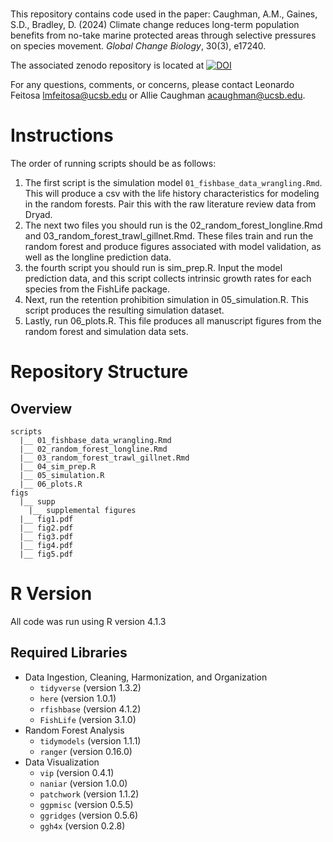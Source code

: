 # 

This repository contains code used in the paper: Caughman, A.M., Gaines, S.D., Bradley, D. (2024) Climate change reduces long-term population benefits from no-take marine protected areas through selective pressures on species movement. _Global Change Biology_, 30(3), e17240.

The associated zenodo repository is located at [![DOI](https://zenodo.org/badge/651985253.svg)](https://doi.org/10.5281/zenodo.14928150)

For any questions, comments, or concerns, please contact Leonardo Feitosa [lmfeitosa@ucsb.edu](lmfeitosa@ucsb.edu) or Allie Caughman [acaughman@ucsb.edu](acaughman@ucsb.edu).

# Instructions

The order of running scripts should be as follows: 

1. The first script is the simulation model `01_fishbase_data_wrangling.Rmd`. This will produce a csv with the life history 
characteristics for modeling in the random forests. Pair this with the raw literature review data from Dryad.
2. The next two files you should run is the 02_random_forest_longline.Rmd and 03_random_forest_trawl_gillnet.Rmd. These
files train and run the random forest and produce figures associated with model validation, as well as the longline
prediction data.
3. the fourth script you should run is sim_prep.R. Input the model prediction data, and this script collects intrinsic growth rates
for each species from the FishLife package.
4. Next, run the retention prohibition simulation in 05_simulation.R. This script produces the resulting simulation dataset.
5. Lastly, run 06_plots.R. This file produces all manuscript figures from the random forest and simulation data sets.

# Repository Structure

## Overview

```
scripts
  |__ 01_fishbase_data_wrangling.Rmd
  |__ 02_random_forest_longline.Rmd
  |__ 03_random_forest_trawl_gillnet.Rmd
  |__ 04_sim_prep.R
  |__ 05_simulation.R
  |__ 06_plots.R
figs
  |__ supp
    |__ supplemental figures
  |__ fig1.pdf
  |__ fig2.pdf
  |__ fig3.pdf
  |__ fig4.pdf
  |__ fig5.pdf
```

# R Version

All code was run using R version 4.1.3

## Required Libraries

+ Data Ingestion, Cleaning, Harmonization, and Organization
  - `tidyverse` (version 1.3.2)
  - `here` (version 1.0.1)
  - `rfishbase` (version 4.1.2)
  - `FishLife` (version 3.1.0)
+ Random Forest Analysis
  - `tidymodels` (version 1.1.1) 
  - `ranger` (version 0.16.0) 
+ Data Visualization
  - `vip` (version 0.4.1)
  - `naniar` (version 1.0.0)
  - `patchwork` (version 1.1.2)
  - `ggpmisc` (version 0.5.5)
  - `ggridges` (version 0.5.6)
  - `ggh4x` (version 0.2.8)
